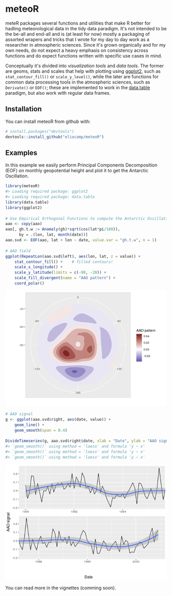 
<!-- README.md is generated from README.Rmd. Please edit that file -->
meteoR
======

meteR packages several functions and utilities that make R better for hadling meteorological data in the tidy data paradigm. It's not intended to be the be-all and end-all and is (at least for now) mostly a packaging of assorted wrapers and tricks that I wrote for my day to day work as a researcher in atmospheric sciences. Since it's grown organically and for my own needs, do not expect a heavy emphasis on consistency across functions and do expect functions written with specific use cases in mind.

Conceptually it's divided into *visualization tools* and *data tools*. The former are geoms, stats and scales that help with plotting using [ggplot2](http://ggplot2.tidyverse.org/index.html), such as `stat_contour_fill()` or `scale_y_level()`, while the later are functions for common data processing tools in the atmospheric sciences, such as `Derivate()` or `EOF()`; these are implemented to work in the [data.table](https://github.com/Rdatatable/data.table/wiki) paradigm, but also work with regular data frames.

Installation
------------

You can install meteoR from github with:

``` r
# install.packages("devtools")
devtools::install_github("eliocamp/meteoR")
```

Examples
--------

In this example we easily perform Principal Components Decomposition (EOF) on monthly geopotential height and plot it to get the Antarctic Oscillation.

``` r
library(meteoR)
#> Loading required package: ggplot2
#> Loading required package: data.table
library(data.table)
library(ggplot2)

# Use Empirical Orthogonal Functions to compute the Antarctic Oscillation
aao <- copy(aao)
aao[, gh.t.w := Anomaly(gh)*sqrt(cos(lat*pi/180)),
      by = .(lon, lat, month(date))]
aao.svd <- EOF(aao, lat + lon ~ date, value.var = "gh.t.w", n = 1)

# AAO field
ggplot(RepeatLon(aao.svd$left), aes(lon, lat, z = value)) +
    stat_contour_fill() +    # filled contours!
    scale_x_longitude() +
    scale_y_latitude(limits = c(-90, -20)) +
    scale_fill_divergent(name = "AAO pattern") +
    coord_polar()
```

![](README-example-1.png)

``` r
# AAO signal
g <- ggplot(aao.svd$right, aes(date, value)) +
    geom_line() +
    geom_smooth(span = 0.4)

DivideTimeseries(g, aao.svd$right$date, xlab = "Date", ylab = "AAO signal")
#> `geom_smooth()` using method = 'loess' and formula 'y ~ x'
#> `geom_smooth()` using method = 'loess' and formula 'y ~ x'
#> `geom_smooth()` using method = 'loess' and formula 'y ~ x'
```

![](README-unnamed-chunk-2-1.png)

You can read more in the vignettes (comming soon).
